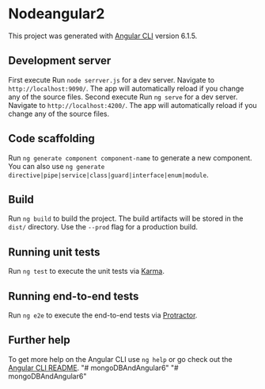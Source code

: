 # Nodeangular2
This project was generated with [Angular CLI](https://github.com/angular/angular-cli) version 6.1.5.

## Development server

First execute 
Run `node serrver.js` for a dev server. Navigate to `http://localhost:9090/`. The app will automatically reload if you change any of the source files.
Second execute 
Run `ng serve` for a dev server. Navigate to `http://localhost:4200/`. The app will automatically reload if you change any of the source files.

## Code scaffolding

Run `ng generate component component-name` to generate a new component. You can also use `ng generate directive|pipe|service|class|guard|interface|enum|module`.

## Build

Run `ng build` to build the project. The build artifacts will be stored in the `dist/` directory. Use the `--prod` flag for a production build.

## Running unit tests

Run `ng test` to execute the unit tests via [Karma](https://karma-runner.github.io).

## Running end-to-end tests

Run `ng e2e` to execute the end-to-end tests via [Protractor](http://www.protractortest.org/).

## Further help

To get more help on the Angular CLI use `ng help` or go check out the [Angular CLI README](https://github.com/angular/angular-cli/blob/master/README.md).
"# mongoDBAndAngular6" 
"# mongoDBAndAngular6" 

